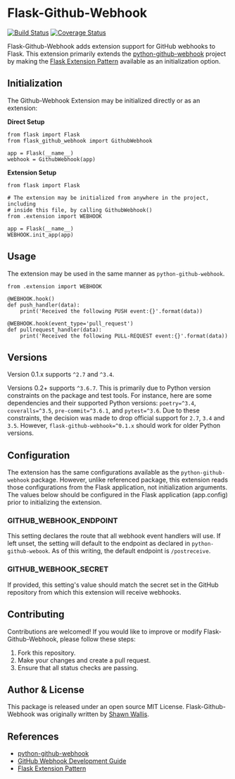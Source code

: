# Flask-Github-Webhook

[![Build Status](https://travis-ci.org/shawalli/flask-github-webhook.svg?branch=master)](https://travis-ci.org/shawalli/flask-github-webhook)
[![Coverage Status](https://coveralls.io/repos/github/shawalli/flask-github-webhook/badge.svg?branch=master)](https://coveralls.io/github/shawalli/flask-github-webhook?branch=master)

Flask-Github-Webhook adds extension support for GitHub webhooks to Flask. This extension primarily extends the [python-github-webhook](https://github.com/bloomberg/python-github-webhook) project by making the [Flask Extension Pattern](http://flask.pocoo.org/docs/latest/patterns/appfactories/#factories-extensions) available as an initialization option.

## Initialization
The Github-Webhook Extension may be initialized directly or as an extension:

**Direct Setup**
```
from flask import Flask
from flask_github_webhook import GithubWebhook

app = Flask(__name__)
webhook = GithubWebhook(app)
```

**Extension Setup**
```
from flask import Flask

# The extension may be initialized from anywhere in the project, including
# inside this file, by calling GithubWebhook()
from .extension import WEBHOOK

app = Flask(__name__)
WEBHOOK.init_app(app)
```

## Usage
The extension may be used in the same manner as `python-github-webhook`.
```
from .extension import WEBHOOK

@WEBHOOK.hook()
def push_handler(data):
    print('Received the following PUSH event:{}'.format(data))

@WEBHOOK.hook(event_type='pull_request')
def pullrequest_handler(data):
    print('Received the following PULL-REQUEST event:{}'.format(data))
```

## Versions
Version 0.1.x supports `^2.7` and `^3.4`.

Versions 0.2+ supports `^3.6.7`. This is primarily due to Python version
constraints on the package and test tools. For instance, here are some
dependencies and their supported Python versions: `poetry=^3.4`,
`coveralls=^3.5`, `pre-commit=^3.6.1`, and `pytest=^3.6`. Due to these
constraints, the decision was made to drop official support for `2.7`, `3.4`
and `3.5`. However, `flask-github-webhook=^0.1.x` should work for older
Python versions.

## Configuration
The extension has the same configurations available as the `python-github-webhook` package. However, unlike referenced package, this extension reads those configurations from the Flask application, not initialization arguments. The values below should be configured in the Flask application (app.config) prior to initializing the extension.

### GITHUB_WEBHOOK_ENDPOINT
This setting declares the route that all webhook event handlers will use. If left unset, the setting will default to the endpoint as declared in `python-github-webook`. As of this writing, the default endpoint is `/postreceive`.

### GITHUB_WEBHOOK_SECRET
If provided, this setting's value should match the secret set in the GitHub repository from which this extension will receive webhooks.

## Contributing
Contributions are welcomed! If you would like to improve or modify Flask-Github-Webhook, please follow these steps:
1. Fork this repository.
2. Make your changes and create a pull request.
3. Ensure that all status checks are passing.

## Author & License
This package is released under an open source MIT License. Flask-Github-Webhook was originally written by [Shawn Wallis](https://github.com/shawalli).

## References
* [python-github-webhook](https://github.com/bloomberg/python-github-webhook)
* [GitHub Webhook Development Guide](https://developer.github.com/webhooks)
* [Flask Extension Pattern](http://flask.pocoo.org/docs/latest/patterns/appfactories/#factories-extensions)
